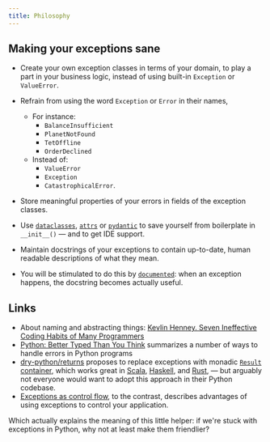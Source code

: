```yaml
---
title: Philosophy
---
```


## Making your exceptions sane

* Create your own exception classes in terms of your domain, to play a part in your business logic, instead of using built-in `Exception` or `ValueError`.
* Refrain from using the word `Exception` or `Error` in their names,
    * For instance:
        * `BalanceInsufficient`
        * `PlanetNotFound`
        * `TetOffline`
        * `OrderDeclined`
    * Instead of:
        * `ValueError`
        * `Exception`
        * `CatastrophicalError`.

* Store meaningful properties of your errors in fields of the exception classes.
* Use [`dataclasses`](https://docs.python.org/3/library/dataclasses.html), [`attrs`](https://github.com/python-attrs/attrs) or [`pydantic`](https://github.com/samuelcolvin/pydantic) to save yourself from boilerplate in `__init__()` — and to get IDE support.
* Maintain docstrings of your exceptions to contain up-to-date, human readable descriptions of what they mean.
* You will be stimulated to do this by [`documented`](https://github.com/anatoly-scherbakov/documented): when an exception happens, the docstring becomes actually useful.

## Links

* About naming and abstracting things: [Kevlin Henney. Seven Ineffective Coding Habits of Many Programmers](https://www.youtube.com/watch?v=ZsHMHukIlJY)
* [Python: Better Typed Than You Think](https://beepb00p.xyz/mypy-error-handling.html) summarizes a number of ways to handle errors in Python programs
* [dry-python/returns](http://github.com/dry-python/returns) proposes to replace exceptions with monadic [`Result` container](https://returns.readthedocs.io/en/latest/pages/result.html), which works great in [Scala](https://www.scala-lang.org/api/2.9.3/scala/Either.html), [Haskell](https://www.schoolofhaskell.com/school/starting-with-haskell/basics-of-haskell/10_Error_Handling#the-either-monad), and [Rust](https://doc.rust-lang.org/stable/rust-by-example/error/result.html), — but arguably not everyone would want to adopt this approach in their Python codebase.
* [Exceptions as control flow](https://blog.cerebralab.com/Exceptions_as_control_flow), to the contrast, describes advantages of using exceptions to control your application.

Which actually explains the meaning of this little helper: if we're stuck with exceptions in Python, why not at least make them friendlier?
